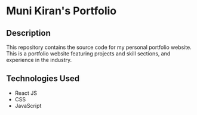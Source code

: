 # Muni Kiran's Portfolio

## Description

This repository contains the source code for my personal portfolio website. This is a portfolio website featuring projects and skill sections, and experience in the industry.

## Technologies Used
- React JS
- CSS
- JavaScript

